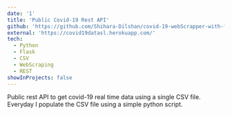```yaml
---
date: '1'
title: 'Public Covid-19 Rest API'
github: 'https://github.com/Shihara-Dilshan/covid-19-webScrapper-with-flask-API'
external: 'https://covid19datasl.herokuapp.com/'
tech:
  - Python
  - Flask
  - CSV
  - WebScraping
  - REST
showInProjects: false
---
```


Public rest API to get covid-19 real time data using a single CSV file. Everyday I populate the CSV file using a simple python script.
